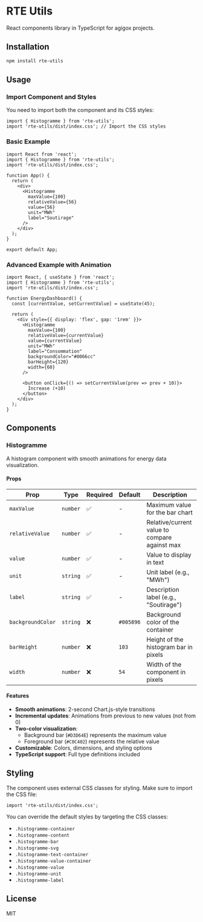 # RTE Utils

React components library in TypeScript for agigox projects.

## Installation

```bash
npm install rte-utils
```

## Usage

### Import Component and Styles

You need to import both the component and its CSS styles:

```tsx
import { Histogramme } from 'rte-utils';
import 'rte-utils/dist/index.css'; // Import the CSS styles
```

### Basic Example

```tsx
import React from 'react';
import { Histogramme } from 'rte-utils';
import 'rte-utils/dist/index.css';

function App() {
  return (
    <div>
      <Histogramme
        maxValue={100}
        relativeValue={56}
        value={56}
        unit="MWh"
        label="Soutirage"
      />
    </div>
  );
}

export default App;
```

### Advanced Example with Animation

```tsx
import React, { useState } from 'react';
import { Histogramme } from 'rte-utils';
import 'rte-utils/dist/index.css';

function EnergyDashboard() {
  const [currentValue, setCurrentValue] = useState(45);

  return (
    <div style={{ display: 'flex', gap: '1rem' }}>
      <Histogramme
        maxValue={100}
        relativeValue={currentValue}
        value={currentValue}
        unit="MWh"
        label="Consommation"
        backgroundColor="#0066cc"
        barHeight={120}
        width={60}
      />
      
      <button onClick={() => setCurrentValue(prev => prev + 10)}>
        Increase (+10)
      </button>
    </div>
  );
}
```

## Components

### Histogramme

A histogram component with smooth animations for energy data visualization.

#### Props

| Prop | Type | Required | Default | Description |
|------|------|----------|---------|-------------|
| `maxValue` | `number` | ✅ | - | Maximum value for the bar chart |
| `relativeValue` | `number` | ✅ | - | Relative/current value to compare against max |
| `value` | `number` | ✅ | - | Value to display in text |
| `unit` | `string` | ✅ | - | Unit label (e.g., "MWh") |
| `label` | `string` | ✅ | - | Description label (e.g., "Soutirage") |
| `backgroundColor` | `string` | ❌ | `#005896` | Background color of the container |
| `barHeight` | `number` | ❌ | `103` | Height of the histogram bar in pixels |
| `width` | `number` | ❌ | `54` | Width of the component in pixels |

#### Features

- **Smooth animations**: 2-second Chart.js-style transitions
- **Incremental updates**: Animations from previous to new values (not from 0)
- **Two-color visualization**: 
  - Background bar (`#D3D64E`) represents the maximum value
  - Foreground bar (`#C0C402`) represents the relative value
- **Customizable**: Colors, dimensions, and styling options
- **TypeScript support**: Full type definitions included

## Styling

The component uses external CSS classes for styling. Make sure to import the CSS file:

```tsx
import 'rte-utils/dist/index.css';
```

You can override the default styles by targeting the CSS classes:

- `.histogramme-container`
- `.histogramme-content`
- `.histogramme-bar`
- `.histogramme-svg`
- `.histogramme-text-container`
- `.histogramme-value-container`
- `.histogramme-value`
- `.histogramme-unit`
- `.histogramme-label`

## License

MIT